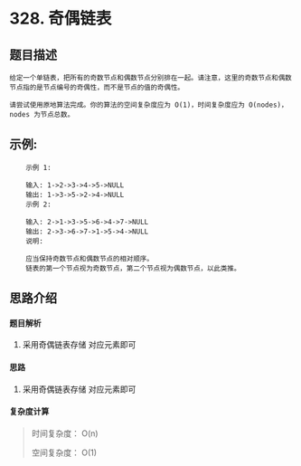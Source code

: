 # 328. 奇偶链表

## 题目描述

    给定一个单链表，把所有的奇数节点和偶数节点分别排在一起。请注意，这里的奇数节点和偶数节点指的是节点编号的奇偶性，而不是节点的值的奇偶性。

    请尝试使用原地算法完成。你的算法的空间复杂度应为 O(1)，时间复杂度应为 O(nodes)，nodes 为节点总数。

## 示例:
```
    示例 1:

    输入: 1->2->3->4->5->NULL
    输出: 1->3->5->2->4->NULL
    示例 2:

    输入: 2->1->3->5->6->4->7->NULL 
    输出: 2->3->6->7->1->5->4->NULL
    说明:

    应当保持奇数节点和偶数节点的相对顺序。
    链表的第一个节点视为奇数节点，第二个节点视为偶数节点，以此类推。
```

## 思路介绍

#### 题目解析

1. 采用奇偶链表存储 对应元素即可

#### 思路

1. 采用奇偶链表存储 对应元素即可

#### 复杂度计算

> 时间复杂度： O(n)
> 
> 空间复杂度： O(1)


